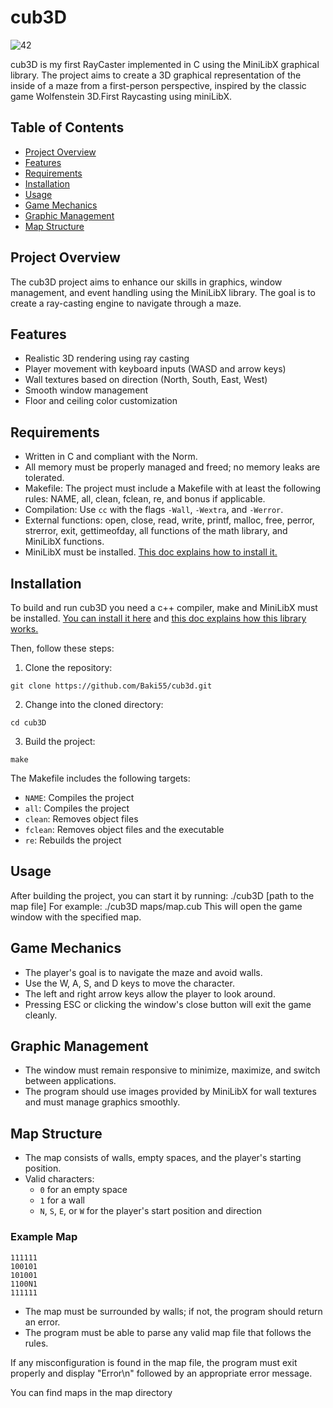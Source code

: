 # cub3D
![42](https://img.shields.io/badge/School-42-black?style=flat-square&logo=42)

cub3D is my first RayCaster implemented in C using the MiniLibX graphical library. The project aims to create a 3D graphical representation of the inside of a maze from a first-person perspective, inspired by the classic game Wolfenstein 3D.First Raycasting using miniLibX.

## Table of Contents

- [Project Overview](#project-overview)
- [Features](#features)
- [Requirements](#requirements)
- [Installation](#installation)
- [Usage](#usage)
- [Game Mechanics](#game-mechanics)
- [Graphic Management](#graphic-management)
- [Map Structure](#map-structure)

## Project Overview

The cub3D project aims to enhance our skills in graphics, window management, and event handling using the MiniLibX library. The goal is to create a ray-casting engine to navigate through a maze.

## Features

- Realistic 3D rendering using ray casting
- Player movement with keyboard inputs (WASD and arrow keys)
- Wall textures based on direction (North, South, East, West)
- Smooth window management
- Floor and ceiling color customization

## Requirements

- Written in C and compliant with the Norm.
- All memory must be properly managed and freed; no memory leaks are tolerated.
- Makefile: The project must include a Makefile with at least the following rules: NAME, all, clean, fclean, re, and bonus if applicable.
- Compilation: Use `cc` with the flags `-Wall`, `-Wextra`, and `-Werror`.
- External functions: open, close, read, write, printf, malloc, free, perror, strerror, exit, gettimeofday, all functions of the math library, and MiniLibX functions.
- MiniLibX must be installed. [This doc explains how to install it.](https://harm-smits.github.io/42docs/libs/minilibx/getting_started.html)

## Installation

To build and run cub3D you need a c++ compiler, make and MiniLibX must be installed. [You can install it here](https://github.com/42Paris/minilibx-linux) and [this doc explains how this library works.](https://harm-smits.github.io/42docs/libs/minilibx/getting_started.html)

Then, follow these steps:

1. Clone the repository:
```
git clone https://github.com/Baki55/cub3d.git
```
2. Change into the cloned directory:
```
cd cub3D
```
3. Build the project:
```
make
```

The Makefile includes the following targets:
- `NAME`: Compiles the project
- `all`: Compiles the project
- `clean`: Removes object files
- `fclean`: Removes object files and the executable
- `re`: Rebuilds the project

## Usage

After building the project, you can start it by running:
./cub3D [path to the map file]
For example:
./cub3D maps/map.cub
This will open the game window with the specified map.

## Game Mechanics

- The player's goal is to navigate the maze and avoid walls.
- Use the W, A, S, and D keys to move the character.
- The left and right arrow keys allow the player to look around.
- Pressing ESC or clicking the window's close button will exit the game cleanly.

## Graphic Management

- The window must remain responsive to minimize, maximize, and switch between applications.
- The program should use images provided by MiniLibX for wall textures and must manage graphics smoothly.

## Map Structure

- The map consists of walls, empty spaces, and the player's starting position.
- Valid characters:
  - `0` for an empty space
  - `1` for a wall
  - `N`, `S`, `E`, or `W` for the player's start position and direction

### Example Map
```
111111
100101
101001
1100N1
111111
```

- The map must be surrounded by walls; if not, the program should return an error.
- The program must be able to parse any valid map file that follows the rules.

If any misconfiguration is found in the map file, the program must exit properly and display "Error\n" followed by an appropriate error message.


You can find maps in the map directory
